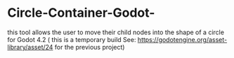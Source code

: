 # Circle-Container-Godot-
this tool allows the user to move their child nodes into the shape of a circle for Godot 4.2 ( this is a temporary build See: https://godotengine.org/asset-library/asset/24 for the previous project)
